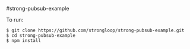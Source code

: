 #strong-pubsub-example

To run:
```
$ git clone https://github.com/strongloop/strong-pubsub-example.git
$ cd strong-pubsub-example
$ npm install
```
